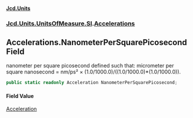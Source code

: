 #### [Jcd.Units](index.md 'index')
### [Jcd.Units.UnitsOfMeasure.SI](Jcd.Units.UnitsOfMeasure.SI.md 'Jcd.Units.UnitsOfMeasure.SI').[Accelerations](Accelerations.md 'Jcd.Units.UnitsOfMeasure.SI.Accelerations')

## Accelerations.NanometerPerSquarePicosecond Field

nanometer per square picosecond defined such that: micrometer per square nanosecond = nm/ps² × (1.0/1000.0)/((1.0/1000.0)*(1.0/1000.0)).

```csharp
public static readonly Acceleration NanometerPerSquarePicosecond;
```

#### Field Value
[Acceleration](Acceleration.md 'Jcd.Units.UnitTypes.Acceleration')